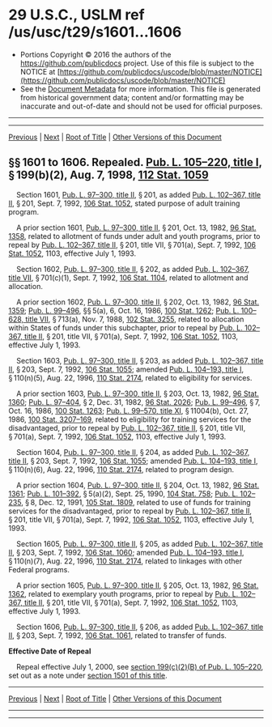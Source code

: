 ---
---

# 29 U.S.C., USLM ref /us/usc/t29/s1601...1606

* Portions Copyright © 2016 the authors of the https://github.com/publicdocs project.
  Use of this file is subject to the NOTICE at [https://github.com/publicdocs/uscode/blob/master/NOTICE](https://github.com/publicdocs/uscode/blob/master/NOTICE)
* See the [Document Metadata](././../../../../../..//README.md) for more information.
  This file is generated from historical government data; content and/or formatting may be inaccurate and out-of-date and should not be used for official purposes.

----------
----------

[Previous](./../../../../../..//us/usc/t29/ch19/schII/ptA/m__us_usc_t29_ch19_schII_ptA.md) | [Next](./../../../../../..//us/usc/t29/ch19/schII/ptB/m__us_usc_t29_ch19_schII_ptB.md) | [Root of Title](./../../../../../../) | [Other Versions of this Document](https://publicdocs.github.io/go/links?ns=uslm&ref=%2Fus%2Fusc%2Ft29%2Fs1601...1606)

## §§ 1601 to 1606. Repealed. [Pub. L. 105–220, title I][/us/pl/105/220/tI], § 199(b)(2), Aug. 7, 1998, [112 Stat. 1059][/us/stat/112/1059]

    Section 1601, [Pub. L. 97–300, title II][/us/pl/97/300/tII], § 201, as added [Pub. L. 102–367, title II][/us/pl/102/367/tII], § 201, Sept. 7, 1992, [106 Stat. 1052][/us/stat/106/1052], stated purpose of adult training program.

    A prior section 1601, [Pub. L. 97–300, title II][/us/pl/97/300/tII], § 201, Oct. 13, 1982, [96 Stat. 1358][/us/stat/96/1358], related to allotment of funds under adult and youth programs, prior to repeal by [Pub. L. 102–367, title II][/us/pl/102/367/tII], § 201, title VII, § 701(a), Sept. 7, 1992, [106 Stat. 1052][/us/stat/106/1052], 1103, effective July 1, 1993.

    Section 1602, [Pub. L. 97–300, title II][/us/pl/97/300/tII], § 202, as added [Pub. L. 102–367, title VII][/us/pl/102/367/tVII], § 701(c)(1), Sept. 7, 1992, [106 Stat. 1104][/us/stat/106/1104], related to allotment and allocation.

    A prior section 1602, [Pub. L. 97–300, title II][/us/pl/97/300/tII], § 202, Oct. 13, 1982, [96 Stat. 1359][/us/stat/96/1359]; [Pub. L. 99–496][/us/pl/99/496], §§ 5(a), 6, Oct. 16, 1986, [100 Stat. 1262][/us/stat/100/1262]; [Pub. L. 100–628, title VII][/us/pl/100/628/tVII], § 713(a), Nov. 7, 1988, [102 Stat. 3255][/us/stat/102/3255], related to allocation within States of funds under this subchapter, prior to repeal by [Pub. L. 102–367, title II][/us/pl/102/367/tII], § 201, title VII, § 701(a), Sept. 7, 1992, [106 Stat. 1052][/us/stat/106/1052], 1103, effective July 1, 1993.

    Section 1603, [Pub. L. 97–300, title II][/us/pl/97/300/tII], § 203, as added [Pub. L. 102–367, title II][/us/pl/102/367/tII], § 203, Sept. 7, 1992, [106 Stat. 1055][/us/stat/106/1055]; amended [Pub. L. 104–193, title I][/us/pl/104/193/tI], § 110(n)(5), Aug. 22, 1996, [110 Stat. 2174][/us/stat/110/2174], related to eligibility for services.

    A prior section 1603, [Pub. L. 97–300, title II][/us/pl/97/300/tII], § 203, Oct. 13, 1982, [96 Stat. 1360][/us/stat/96/1360]; [Pub. L. 97–404][/us/pl/97/404], § 2, Dec. 31, 1982, [96 Stat. 2026][/us/stat/96/2026]; [Pub. L. 99–496][/us/pl/99/496], § 7, Oct. 16, 1986, [100 Stat. 1263][/us/stat/100/1263]; [Pub. L. 99–570, title XI][/us/pl/99/570/tXI], § 11004(b), Oct. 27, 1986, [100 Stat. 3207–169][/us/stat/100/3207-169], related to eligibility for training services for the disadvantaged, prior to repeal by [Pub. L. 102–367, title II][/us/pl/102/367/tII], § 201, title VII, § 701(a), Sept. 7, 1992, [106 Stat. 1052][/us/stat/106/1052], 1103, effective July 1, 1993.

    Section 1604, [Pub. L. 97–300, title II][/us/pl/97/300/tII], § 204, as added [Pub. L. 102–367, title II][/us/pl/102/367/tII], § 203, Sept. 7, 1992, [106 Stat. 1055][/us/stat/106/1055]; amended [Pub. L. 104–193, title I][/us/pl/104/193/tI], § 110(n)(6), Aug. 22, 1996, [110 Stat. 2174][/us/stat/110/2174], related to program design.

    A prior section 1604, [Pub. L. 97–300, title II][/us/pl/97/300/tII], § 204, Oct. 13, 1982, [96 Stat. 1361][/us/stat/96/1361]; [Pub. L. 101–392][/us/pl/101/392], § 5(a)(2), Sept. 25, 1990, [104 Stat. 758][/us/stat/104/758]; [Pub. L. 102–235][/us/pl/102/235], § 8, Dec. 12, 1991, [105 Stat. 1809][/us/stat/105/1809], related to use of funds for training services for the disadvantaged, prior to repeal by [Pub. L. 102–367, title II][/us/pl/102/367/tII], § 201, title VII, § 701(a), Sept. 7, 1992, [106 Stat. 1052][/us/stat/106/1052], 1103, effective July 1, 1993.

    Section 1605, [Pub. L. 97–300, title II][/us/pl/97/300/tII], § 205, as added [Pub. L. 102–367, title II][/us/pl/102/367/tII], § 203, Sept. 7, 1992, [106 Stat. 1060][/us/stat/106/1060]; amended [Pub. L. 104–193, title I][/us/pl/104/193/tI], § 110(n)(7), Aug. 22, 1996, [110 Stat. 2174][/us/stat/110/2174], related to linkages with other Federal programs.

    A prior section 1605, [Pub. L. 97–300, title II][/us/pl/97/300/tII], § 205, Oct. 13, 1982, [96 Stat. 1362][/us/stat/96/1362], related to exemplary youth programs, prior to repeal by [Pub. L. 102–367, title II][/us/pl/102/367/tII], § 201, title VII, § 701(a), Sept. 7, 1992, [106 Stat. 1052][/us/stat/106/1052], 1103, effective July 1, 1993.

    Section 1606, [Pub. L. 97–300, title II][/us/pl/97/300/tII], § 206, as added [Pub. L. 102–367, title II][/us/pl/102/367/tII], § 203, Sept. 7, 1992, [106 Stat. 1061][/us/stat/106/1061], related to transfer of funds.

 __Effective Date of Repeal__ 

    Repeal effective July 1, 2000, see [section 199(c)(2)(B) of Pub. L. 105–220][/us/pl/105/220/s199/c/2/B], set out as a note under [section 1501 of this title][/us/usc/t29/s1501].

----------

[Previous](./../../../../../..//us/usc/t29/ch19/schII/ptA/m__us_usc_t29_ch19_schII_ptA.md) | [Next](./../../../../../..//us/usc/t29/ch19/schII/ptB/m__us_usc_t29_ch19_schII_ptB.md) | [Root of Title](./../../../../../../) | [Other Versions of this Document](https://publicdocs.github.io/go/links?ns=uslm&ref=%2Fus%2Fusc%2Ft29%2Fs1601...1606)

----------
----------

[/us/pl/105/220/tI]: https://publicdocs.github.io/go/links?ns=uslm&ref=%2Fus%2Fpl%2F105%2F220%2FtI
[/us/stat/112/1059]: https://publicdocs.github.io/go/links?ns=uslm&ref=%2Fus%2Fstat%2F112%2F1059
[/us/pl/97/300/tII]: https://publicdocs.github.io/go/links?ns=uslm&ref=%2Fus%2Fpl%2F97%2F300%2FtII
[/us/pl/102/367/tII]: https://publicdocs.github.io/go/links?ns=uslm&ref=%2Fus%2Fpl%2F102%2F367%2FtII
[/us/stat/106/1052]: https://publicdocs.github.io/go/links?ns=uslm&ref=%2Fus%2Fstat%2F106%2F1052
[/us/pl/97/300/tII]: https://publicdocs.github.io/go/links?ns=uslm&ref=%2Fus%2Fpl%2F97%2F300%2FtII
[/us/stat/96/1358]: https://publicdocs.github.io/go/links?ns=uslm&ref=%2Fus%2Fstat%2F96%2F1358
[/us/pl/102/367/tII]: https://publicdocs.github.io/go/links?ns=uslm&ref=%2Fus%2Fpl%2F102%2F367%2FtII
[/us/stat/106/1052]: https://publicdocs.github.io/go/links?ns=uslm&ref=%2Fus%2Fstat%2F106%2F1052
[/us/pl/97/300/tII]: https://publicdocs.github.io/go/links?ns=uslm&ref=%2Fus%2Fpl%2F97%2F300%2FtII
[/us/pl/102/367/tVII]: https://publicdocs.github.io/go/links?ns=uslm&ref=%2Fus%2Fpl%2F102%2F367%2FtVII
[/us/stat/106/1104]: https://publicdocs.github.io/go/links?ns=uslm&ref=%2Fus%2Fstat%2F106%2F1104
[/us/pl/97/300/tII]: https://publicdocs.github.io/go/links?ns=uslm&ref=%2Fus%2Fpl%2F97%2F300%2FtII
[/us/stat/96/1359]: https://publicdocs.github.io/go/links?ns=uslm&ref=%2Fus%2Fstat%2F96%2F1359
[/us/pl/99/496]: https://publicdocs.github.io/go/links?ns=uslm&ref=%2Fus%2Fpl%2F99%2F496
[/us/stat/100/1262]: https://publicdocs.github.io/go/links?ns=uslm&ref=%2Fus%2Fstat%2F100%2F1262
[/us/pl/100/628/tVII]: https://publicdocs.github.io/go/links?ns=uslm&ref=%2Fus%2Fpl%2F100%2F628%2FtVII
[/us/stat/102/3255]: https://publicdocs.github.io/go/links?ns=uslm&ref=%2Fus%2Fstat%2F102%2F3255
[/us/pl/102/367/tII]: https://publicdocs.github.io/go/links?ns=uslm&ref=%2Fus%2Fpl%2F102%2F367%2FtII
[/us/stat/106/1052]: https://publicdocs.github.io/go/links?ns=uslm&ref=%2Fus%2Fstat%2F106%2F1052
[/us/pl/97/300/tII]: https://publicdocs.github.io/go/links?ns=uslm&ref=%2Fus%2Fpl%2F97%2F300%2FtII
[/us/pl/102/367/tII]: https://publicdocs.github.io/go/links?ns=uslm&ref=%2Fus%2Fpl%2F102%2F367%2FtII
[/us/stat/106/1055]: https://publicdocs.github.io/go/links?ns=uslm&ref=%2Fus%2Fstat%2F106%2F1055
[/us/pl/104/193/tI]: https://publicdocs.github.io/go/links?ns=uslm&ref=%2Fus%2Fpl%2F104%2F193%2FtI
[/us/stat/110/2174]: https://publicdocs.github.io/go/links?ns=uslm&ref=%2Fus%2Fstat%2F110%2F2174
[/us/pl/97/300/tII]: https://publicdocs.github.io/go/links?ns=uslm&ref=%2Fus%2Fpl%2F97%2F300%2FtII
[/us/stat/96/1360]: https://publicdocs.github.io/go/links?ns=uslm&ref=%2Fus%2Fstat%2F96%2F1360
[/us/pl/97/404]: https://publicdocs.github.io/go/links?ns=uslm&ref=%2Fus%2Fpl%2F97%2F404
[/us/stat/96/2026]: https://publicdocs.github.io/go/links?ns=uslm&ref=%2Fus%2Fstat%2F96%2F2026
[/us/pl/99/496]: https://publicdocs.github.io/go/links?ns=uslm&ref=%2Fus%2Fpl%2F99%2F496
[/us/stat/100/1263]: https://publicdocs.github.io/go/links?ns=uslm&ref=%2Fus%2Fstat%2F100%2F1263
[/us/pl/99/570/tXI]: https://publicdocs.github.io/go/links?ns=uslm&ref=%2Fus%2Fpl%2F99%2F570%2FtXI
[/us/stat/100/3207-169]: https://publicdocs.github.io/go/links?ns=uslm&ref=%2Fus%2Fstat%2F100%2F3207-169
[/us/pl/102/367/tII]: https://publicdocs.github.io/go/links?ns=uslm&ref=%2Fus%2Fpl%2F102%2F367%2FtII
[/us/stat/106/1052]: https://publicdocs.github.io/go/links?ns=uslm&ref=%2Fus%2Fstat%2F106%2F1052
[/us/pl/97/300/tII]: https://publicdocs.github.io/go/links?ns=uslm&ref=%2Fus%2Fpl%2F97%2F300%2FtII
[/us/pl/102/367/tII]: https://publicdocs.github.io/go/links?ns=uslm&ref=%2Fus%2Fpl%2F102%2F367%2FtII
[/us/stat/106/1055]: https://publicdocs.github.io/go/links?ns=uslm&ref=%2Fus%2Fstat%2F106%2F1055
[/us/pl/104/193/tI]: https://publicdocs.github.io/go/links?ns=uslm&ref=%2Fus%2Fpl%2F104%2F193%2FtI
[/us/stat/110/2174]: https://publicdocs.github.io/go/links?ns=uslm&ref=%2Fus%2Fstat%2F110%2F2174
[/us/pl/97/300/tII]: https://publicdocs.github.io/go/links?ns=uslm&ref=%2Fus%2Fpl%2F97%2F300%2FtII
[/us/stat/96/1361]: https://publicdocs.github.io/go/links?ns=uslm&ref=%2Fus%2Fstat%2F96%2F1361
[/us/pl/101/392]: https://publicdocs.github.io/go/links?ns=uslm&ref=%2Fus%2Fpl%2F101%2F392
[/us/stat/104/758]: https://publicdocs.github.io/go/links?ns=uslm&ref=%2Fus%2Fstat%2F104%2F758
[/us/pl/102/235]: https://publicdocs.github.io/go/links?ns=uslm&ref=%2Fus%2Fpl%2F102%2F235
[/us/stat/105/1809]: https://publicdocs.github.io/go/links?ns=uslm&ref=%2Fus%2Fstat%2F105%2F1809
[/us/pl/102/367/tII]: https://publicdocs.github.io/go/links?ns=uslm&ref=%2Fus%2Fpl%2F102%2F367%2FtII
[/us/stat/106/1052]: https://publicdocs.github.io/go/links?ns=uslm&ref=%2Fus%2Fstat%2F106%2F1052
[/us/pl/97/300/tII]: https://publicdocs.github.io/go/links?ns=uslm&ref=%2Fus%2Fpl%2F97%2F300%2FtII
[/us/pl/102/367/tII]: https://publicdocs.github.io/go/links?ns=uslm&ref=%2Fus%2Fpl%2F102%2F367%2FtII
[/us/stat/106/1060]: https://publicdocs.github.io/go/links?ns=uslm&ref=%2Fus%2Fstat%2F106%2F1060
[/us/pl/104/193/tI]: https://publicdocs.github.io/go/links?ns=uslm&ref=%2Fus%2Fpl%2F104%2F193%2FtI
[/us/stat/110/2174]: https://publicdocs.github.io/go/links?ns=uslm&ref=%2Fus%2Fstat%2F110%2F2174
[/us/pl/97/300/tII]: https://publicdocs.github.io/go/links?ns=uslm&ref=%2Fus%2Fpl%2F97%2F300%2FtII
[/us/stat/96/1362]: https://publicdocs.github.io/go/links?ns=uslm&ref=%2Fus%2Fstat%2F96%2F1362
[/us/pl/102/367/tII]: https://publicdocs.github.io/go/links?ns=uslm&ref=%2Fus%2Fpl%2F102%2F367%2FtII
[/us/stat/106/1052]: https://publicdocs.github.io/go/links?ns=uslm&ref=%2Fus%2Fstat%2F106%2F1052
[/us/pl/97/300/tII]: https://publicdocs.github.io/go/links?ns=uslm&ref=%2Fus%2Fpl%2F97%2F300%2FtII
[/us/pl/102/367/tII]: https://publicdocs.github.io/go/links?ns=uslm&ref=%2Fus%2Fpl%2F102%2F367%2FtII
[/us/stat/106/1061]: https://publicdocs.github.io/go/links?ns=uslm&ref=%2Fus%2Fstat%2F106%2F1061
[/us/pl/105/220/s199/c/2/B]: https://publicdocs.github.io/go/links?ns=uslm&ref=%2Fus%2Fpl%2F105%2F220%2Fs199%2Fc%2F2%2FB
[/us/usc/t29/s1501]: https://publicdocs.github.io/go/links?ns=uslm&ref=%2Fus%2Fusc%2Ft29%2Fs1501


